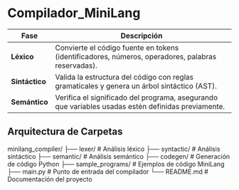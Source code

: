 # Compilador_MiniLang

| Fase           | Descripción                                                                                         |
|----------------|-------------------------------------------------------------------------------------------------|
| **Léxico**     | Convierte el código fuente en tokens (identificadores, números, operadores, palabras reservadas).|
| **Sintáctico** | Valida la estructura del código con reglas gramaticales y genera un árbol sintáctico (AST).      |
| **Semántico**  | Verifica el significado del programa, asegurando que variables usadas estén definidas previamente.|



## Arquitectura de Carpetas

minilang_compiler/
├── lexer/ # Análisis léxico
├── syntactic/ # Análisis sintáctico
├── semantic/ # Análisis semántico
├── codegen/ # Generación de código Python
├── sample_programs/ # Ejemplos de código MiniLang
├── main.py # Punto de entrada del compilador
└── README.md # Documentación del proyecto
